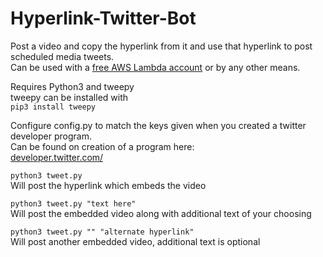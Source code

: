 # Hyperlink-Twitter-Bot
Post a video and copy the hyperlink from it and use that hyperlink to post scheduled media tweets. <br/>
Can be used with a [free AWS Lambda account](https://aws.amazon.com/lambda/) or by any other means. <br/>

Requires Python3 and tweepy <br/>
tweepy can be installed with <br/>
```pip3 install tweepy```

Configure config.py to match the keys given when you created a twitter developer program. <br/>
Can be found on creation of a program here: <br/>
[developer.twitter.com/](developer.twitter.com/)

```python3 tweet.py``` <br/>
Will post the hyperlink which embeds the video

```python3 tweet.py "text here"``` <br/>
Will post the embedded video along with additional text of your choosing

```python3 tweet.py "" "alternate hyperlink"``` <br/>
Will post another embedded video, additional text is optional
